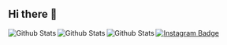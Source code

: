 ## Hi there 👋
<img align="left" src="https://github-readme-stats.vercel.app/api?username=ThailaSchmidt&theme=dracula&hide_border=false&include_all_commits=true" alt="Github Stats"/>
<img align="left" src="https://github-readme-stats.vercel.app/api/top-langs/?username=iuricode&theme=dracula&hide_border=false&include_all_commits=true&count_private=true&layout=compact" alt="Github Stats" />
<img align="left" src="https://github-readme-streak-stats.herokuapp.com/?user=ThailaSchmidt&theme=dracula&hide_border=false" alt="Github Stats" />

[![Instagram Badge](https://img.shields.io/badge/Instagram-E4405F?style=for-the-badge&logo=instagram&logoColor=white)](https://www.instagram.com/)

